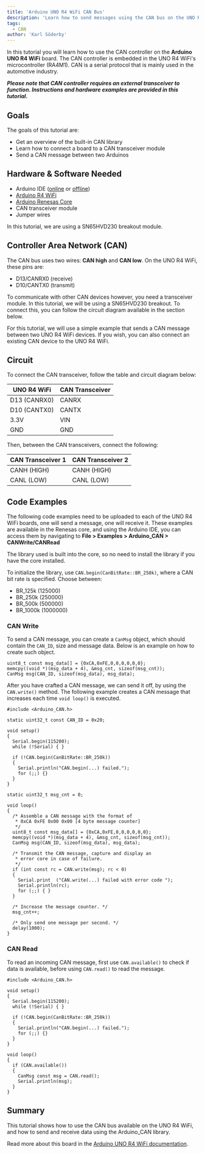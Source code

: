 ```yaml
---
title: 'Arduino UNO R4 WiFi CAN Bus'
description: 'Learn how to send messages using the CAN bus on the UNO R4 WiFi.'
tags:
  - CAN
author: 'Karl Söderby'
---
```


In this tutorial you will learn how to use the CAN controller on the **Arduino UNO R4 WiFi** board. The CAN controller is embedded in the UNO R4 WiFi's microcontroller (RA4M1). CAN is a serial protocol that is mainly used in the automotive industry.

***Please note that CAN controller requires an external transceiver to function. Instructions and hardware examples are provided in this tutorial.***

## Goals

The goals of this tutorial are:
- Get an overview of the built-in CAN library
- Learn how to connect a board to a CAN transceiver module
- Send a CAN message between two Arduinos

## Hardware & Software Needed

- Arduino IDE ([online](https://create.arduino.cc/) or [offline](https://www.arduino.cc/en/main/software))
- [Arduino R4 WiFi](https://store.arduino.cc/uno-r4-wifi)
- [Arduino Renesas Core](https://github.com/arduino/ArduinoCore-renesas)
- CAN transceiver module 
- Jumper wires

In this tutorial, we are using a SN65HVD230 breakout module.

## Controller Area Network (CAN)

The CAN bus uses two wires: **CAN high** and **CAN low**. On the UNO R4 WiFi, these pins are: 
- D13/CANRX0 (receive)
- D10/CANTX0 (transmit)

To communicate with other CAN devices however, you need a transceiver module. In this tutorial, we will be using a SN65HVD230 breakout. To connect this, you can follow the circuit diagram available in the section below.

For this tutorial, we will use a simple example that sends a CAN message between two UNO R4 WiFi devices. If you wish, you can also connect an existing CAN device to the UNO R4 WiFi.

## Circuit

To connect the CAN transceiver, follow the table and circuit diagram below:

| UNO R4 WiFi    | CAN Transceiver |
| -------------- | --------------- |
| D13 (CANRX0)   | CANRX           |
| D10 (CANTX0)   | CANTX           |
| 3.3V           | VIN             |
| GND            | GND             |

Then, between the CAN transceivers, connect the following:

| CAN Transceiver 1 | CAN Transceiver 2 |
| ----------------- | ----------------- |
| CANH (HIGH)       | CANH (HIGH)       |
| CANL (LOW)        | CANL (LOW)        |

## Code Examples

The following code examples need to be uploaded to each of the UNO R4 WiFi boards, one will send a message, one will receive it. These examples are available in the Renesas core, and using the Arduino IDE, you can access them by navigating to **File > Examples > Arduino_CAN > CANWrite/CANRead**

The library used is built into the core, so no need to install the library if you have the core installed.

To initialize the library, use `CAN.begin(CanBitRate::BR_250k)`, where a CAN bit rate is specified. Choose between:
- BR_125k (125000)
- BR_250k (250000)
- BR_500k (500000)
- BR_1000k (1000000)

### CAN Write

To send a CAN message, you can create a `CanMsg` object, which should contain the `CAN_ID`, size and message data. Below is an example on how to create such object.

```arduino
uint8_t const msg_data[] = {0xCA,0xFE,0,0,0,0,0,0};
memcpy((void *)(msg_data + 4), &msg_cnt, sizeof(msg_cnt));
CanMsg msg(CAN_ID, sizeof(msg_data), msg_data);
```

After you have crafted a CAN message, we can send it off, by using the `CAN.write()` method. The following example creates a CAN message that increases each time `void loop()` is executed. 

```arduino
#include <Arduino_CAN.h>

static uint32_t const CAN_ID = 0x20;

void setup()
{
  Serial.begin(115200);
  while (!Serial) { }

  if (!CAN.begin(CanBitRate::BR_250k))
  {
    Serial.println("CAN.begin(...) failed.");
    for (;;) {}
  }
}

static uint32_t msg_cnt = 0;

void loop()
{
  /* Assemble a CAN message with the format of
   * 0xCA 0xFE 0x00 0x00 [4 byte message counter]
   */
  uint8_t const msg_data[] = {0xCA,0xFE,0,0,0,0,0,0};
  memcpy((void *)(msg_data + 4), &msg_cnt, sizeof(msg_cnt));
  CanMsg msg(CAN_ID, sizeof(msg_data), msg_data);

  /* Transmit the CAN message, capture and display an
   * error core in case of failure.
   */
  if (int const rc = CAN.write(msg); rc < 0)
  {
    Serial.print  ("CAN.write(...) failed with error code ");
    Serial.println(rc);
    for (;;) { }
  }

  /* Increase the message counter. */
  msg_cnt++;

  /* Only send one message per second. */
  delay(1000);
}
```

### CAN Read

To read an incoming CAN message, first use `CAN.available()` to check if data is available, before using `CAN.read()` to read the message.

```arduino
#include <Arduino_CAN.h>

void setup()
{
  Serial.begin(115200);
  while (!Serial) { }

  if (!CAN.begin(CanBitRate::BR_250k))
  {
    Serial.println("CAN.begin(...) failed.");
    for (;;) {}
  }
}

void loop()
{
  if (CAN.available())
  {
    CanMsg const msg = CAN.read();
    Serial.println(msg);
  }
}
```

## Summary

This tutorial shows how to use the CAN bus available on the UNO R4 WiFi, and how to send and receive data using the Arduino_CAN library.

Read more about this board in the [Arduino UNO R4 WiFi documentation](/hardware/uno-r4-wifi).

